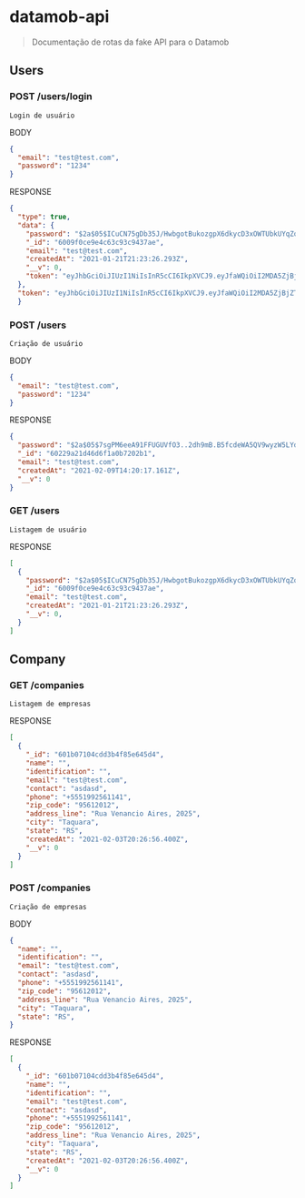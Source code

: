 # datamob-api

> Documentação de rotas da fake API para o Datamob

## Users

### POST /users/login

`Login de usuário`

BODY
``` json
{
  "email": "test@test.com",
  "password": "1234"
}
```
RESPONSE
``` json
{
  "type": true,
  "data": {
    "password": "$2a$05$ICuCN75gDb35J/HwbgotBukozgpX6dkycD3xOWTUbkUYqZqSNZ8Pm",
    "_id": "6009f0ce9e4c63c93c9437ae",
    "email": "test@test.com",
    "createdAt": "2021-01-21T21:23:26.293Z",
    "__v": 0,
    "token": "eyJhbGciOiJIUzI1NiIsInR5cCI6IkpXVCJ9.eyJfaWQiOiI2MDA5ZjBjZTllNGM2M2M5M2M5NDM3YWUiLCJlbWFpbCI6InRlc3RAdGVzdC5jb20iLCJpYXQiOjE2MTI4Nzk1NTF9.eS05ugrHAt3r0vSFfCax3nV7y1ibIBr4QWpg3_JF3Ug"
  },
  "token": "eyJhbGciOiJIUzI1NiIsInR5cCI6IkpXVCJ9.eyJfaWQiOiI2MDA5ZjBjZTllNGM2M2M5M2M5NDM3YWUiLCJlbWFpbCI6InRlc3RAdGVzdC5jb20iLCJpYXQiOjE2MTI4Nzk1NTF9.eS05ugrHAt3r0vSFfCax3nV7y1ibIBr4QWpg3_JF3Ug"
  }
```

### POST /users

`Criação de usuário`

BODY
``` json
{
  "email": "test@test.com",
  "password": "1234"
}
```
RESPONSE
``` json
{
  "password": "$2a$05$7sgPM6eeA91FFUGUVfO3..2dh9mB.B5fcdeWA5QV9wyzW5LYdM.q.",
  "_id": "60229a21d46d6f1a0b7202b1",
  "email": "test@test.com",
  "createdAt": "2021-02-09T14:20:17.161Z",
  "__v": 0
}
```

### GET /users

`Listagem de usuário`

RESPONSE
``` json
[
  {
    "password": "$2a$05$ICuCN75gDb35J/HwbgotBukozgpX6dkycD3xOWTUbkUYqZqSNZ8Pm",
    "_id": "6009f0ce9e4c63c93c9437ae",
    "email": "test@test.com",
    "createdAt": "2021-01-21T21:23:26.293Z",
    "__v": 0,
  }
]
```

## Company

### GET /companies

`Listagem de empresas`

RESPONSE
``` json
[
  {
    "_id": "601b07104cdd3b4f85e645d4",
    "name": "",
    "identification": "",
    "email": "test@test.com",
    "contact": "asdasd",
    "phone": "+5551992561141",
    "zip_code": "95612012",
    "address_line": "Rua Venancio Aires, 2025",
    "city": "Taquara",
    "state": "RS",
    "createdAt": "2021-02-03T20:26:56.400Z",
    "__v": 0
  }
]
```

### POST /companies

`Criação de empresas`

BODY
``` json
{
  "name": "",
  "identification": "",
  "email": "test@test.com",
  "contact": "asdasd",
  "phone": "+5551992561141",
  "zip_code": "95612012",
  "address_line": "Rua Venancio Aires, 2025",
  "city": "Taquara",
  "state": "RS",
}
```

RESPONSE
``` json
[
  {
    "_id": "601b07104cdd3b4f85e645d4",
    "name": "",
    "identification": "",
    "email": "test@test.com",
    "contact": "asdasd",
    "phone": "+5551992561141",
    "zip_code": "95612012",
    "address_line": "Rua Venancio Aires, 2025",
    "city": "Taquara",
    "state": "RS",
    "createdAt": "2021-02-03T20:26:56.400Z",
    "__v": 0
  }
]
```